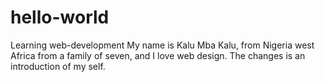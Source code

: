 # hello-world
Learning web-development
My name is Kalu Mba Kalu, from Nigeria west Africa from a family of seven, and I love web design.
The changes is an introduction of my self.
